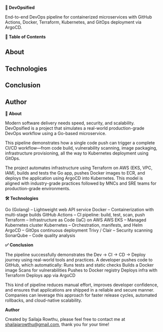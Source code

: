 **🚀 DevOpsified**

End-to-end DevOps pipeline for containerized microservices with GitHub Actions, Docker, Terraform, Kubernetes, and GitOps deployment via ArgoCD.

**📑 Table of Contents**

## About
## Technologies
## Conclusion
## Author


**📌 About**

Modern software delivery needs speed, security, and scalability. DevOpsified is a project that simulates a real-world production-grade DevOps workflow using a Go-based microservice.

This pipeline demonstrates how a single code push can trigger a complete CI/CD workflow—from code build, vulnerability scanning, image packaging, infrastructure provisioning, all the way to Kubernetes deployment using GitOps.

The project automates infrastructure using Terraform on AWS (EKS, VPC, IAM), builds and tests the Go app, pushes Docker images to ECR, and deploys the application using ArgoCD into Kubernetes. This model is aligned with industry-grade practices followed by MNCs and SRE teams for production-grade environments.


**🛠 Technologies**

Go (Golang) – Lightweight web API service
Docker – Containerization with multi-stage builds
GitHub Actions – CI pipeline: build, test, scan, push
Terraform – Infrastructure as Code (IaC) on AWS
AWS EKS – Managed Kubernetes cluster
Kubernetes – Orchestration, manifests, and Helm
ArgoCD – GitOps continuous deployment
Trivy / Clair – Security scanning
SonarQube – Code quality analysis


**✅ Conclusion**

The pipeline successfully demonstrates the Dev → CI → CD → Deploy journey using real-world tools and practices. A developer pushes code to GitHub, which automatically:
Runs tests and static checks
Builds a Docker image
Scans for vulnerabilities
Pushes to Docker registry
Deploys infra with Terraform
Deploys app via ArgoCD

This kind of pipeline reduces manual effort, improves developer confidence, and ensures that applications are shipped in a reliable and secure manner.
Companies can leverage this approach for faster release cycles, automated rollbacks, and cloud-native scalability.

**Author**

Created by Sailaja Rowthu, please feel free to contact me at shailajarowthu@gmail.com, thank you for your time!
